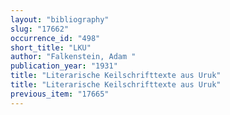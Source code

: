 ```yaml
---
layout: "bibliography"
slug: "17662"
occurrence_id: "498"
short_title: "LKU"
author: "Falkenstein, Adam "
publication_year: "1931"
title: "Literarische Keilschrifttexte aus Uruk"
title: "Literarische Keilschrifttexte aus Uruk"
previous_item: "17665"
---
```

